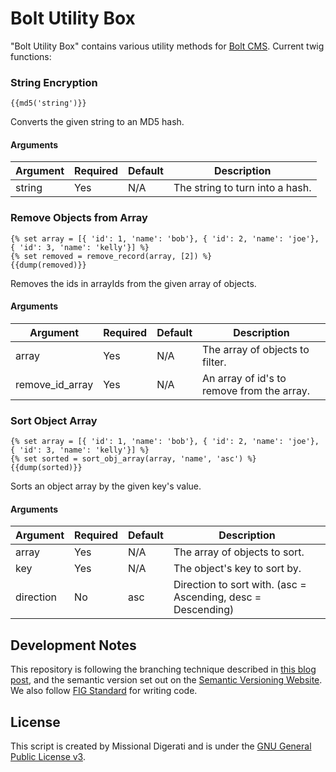 # Bolt Utility Box

"Bolt Utility Box" contains various utility methods for [Bolt CMS](http://bolt.cm).  Current twig functions:

### String Encryption

```
{{md5('string')}}
```

Converts the given string to an MD5 hash.

#### Arguments

| Argument | Required | Default | Description |
| -------- | -------- | ------- | ----------- |
| string | Yes | N/A | The string to turn into a hash. |

### Remove Objects from Array

```
{% set array = [{ 'id': 1, 'name': 'bob'}, { 'id': 2, 'name': 'joe'}, { 'id': 3, 'name': 'kelly'}] %}
{% set removed = remove_record(array, [2]) %}
{{dump(removed)}}
```
Removes the ids in arrayIds from the given array of objects.

#### Arguments

| Argument | Required | Default | Description |
| -------- | -------- | ------- | ----------- |
| array | Yes | N/A | The array of objects to filter. |
| remove_id_array | Yes | N/A | An array of id's to remove from the array. |

### Sort Object Array

```
{% set array = [{ 'id': 1, 'name': 'bob'}, { 'id': 2, 'name': 'joe'}, { 'id': 3, 'name': 'kelly'}] %}
{% set sorted = sort_obj_array(array, 'name', 'asc') %}
{{dump(sorted)}}
```

Sorts an object array by the given key's value.

#### Arguments

| Argument | Required | Default | Description |
| -------- | -------- | ------- | ----------- |
| array | Yes | N/A | The array of objects to sort. |
| key | Yes | N/A | The object's key to sort by. |
| direction | No | asc | Direction to sort with. (asc = Ascending, desc = Descending) |

## Development Notes

This repository is following the branching technique described in [this blog post](http://nvie.com/posts/a-successful-git-branching-model/), and the semantic version set out on the [Semantic Versioning Website](http://semver.org/).  We also follow [FIG Standard](https://github.com/php-fig/fig-standards/blob/master/accepted/PSR-2-coding-style-guide.md) for writing code.

## License

This script is created by Missional Digerati and is under the [GNU General Public License v3](http://www.gnu.org/licenses/gpl-3.0-standalone.html).
